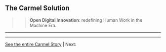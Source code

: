 ## The Carmel Solution

>> **Open Digital Innovation**: redefining Human Work in the Machine Era.

****


---
[See the entire Carmel Story](..) | Next: